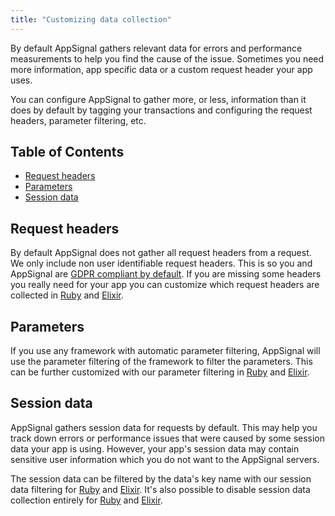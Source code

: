 ```yaml
---
title: "Customizing data collection"
---
```


By default AppSignal gathers relevant data for errors and performance measurements to help you find the cause of the issue. Sometimes you need more information, app specific data or a custom request header your app uses.

You can configure AppSignal to gather more, or less, information than it does by default by tagging your transactions and configuring the request headers, parameter filtering, etc.

## Table of Contents

- [Request headers](#request-headers)
- [Parameters](#parameters)
- [Session data](#session-data)

## Request headers

By default AppSignal does not gather all request headers from a request. We only include non user identifiable request headers. This is so you and AppSignal are [GDPR compliant by default](/appsignal/gdpr.html#allowed-request-headers-only). If you are missing some headers you really need for your app you can customize which request headers are collected in [Ruby](/ruby/configuration/options.html#option-request_headers) and [Elixir](/elixir/configuration/options.html#option-request_headers).

## Parameters

If you use any framework with automatic parameter filtering, AppSignal will use the parameter filtering of the framework to filter the parameters. This can be further customized with our parameter filtering in [Ruby](/ruby/configuration/parameter-filtering.html) and [Elixir](/elixir/configuration/parameter-filtering.html).

## Session data

AppSignal gathers session data for requests by default. This may help you track down errors or performance issues that were caused by some session data your app is using. However, your app's session data may contain sensitive user information which you do not want to the AppSignal servers.

The session data can be filtered by the data's key name with our session data filtering for [Ruby](/ruby/configuration/session-data-filtering.html) and [Elixir](/elixir/configuration/session-data-filtering.html). It's also possible to disable session data collection entirely for [Ruby](/ruby/configuration/session-data-filtering.html#skip-sending-session-data) and [Elixir](/elixir/configuration/session-data-filtering.html#skip-sending-session-data).
